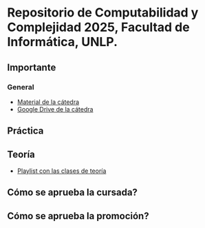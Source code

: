# Repositorio de Computabilidad y Complejidad 2025, Facultad de Informática, UNLP.

## Importante

### General

- [Material de la cátedra](https://ideas.info.unlp.edu.ar/2025-cyc/Communication/Board/View/show?idCourseTool=b6baef25-ef8e-41e1-9419-8086a6335278)
- [Google Drive de la cátedra](https://drive.google.com/drive/folders/1ojefa3SVRgseWLQf6oQasKmHz85_kzro)

## Práctica

## Teoría

- [Playlist con las clases de teoría](https://youtube.com/playlist?list=PLDJU8kNAPOn-GmSxWQqggq0dmiLUnA6k7&si=e08xgBR2LIVdQ7P0)

## Cómo se aprueba la cursada?

## Cómo se aprueba la promoción?
